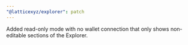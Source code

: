 ```yaml
---
"@latticexyz/explorer": patch
---
```


Added read-only mode with no wallet connection that only shows non-editable sections of the Explorer.
